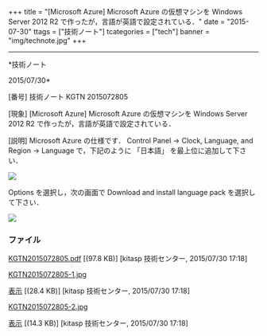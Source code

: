 ﻿+++
title = "[Microsoft Azure] Microsoft Azure の仮想マシンを Windows Server 2012 R2 で作ったが，言語が英語で設定されている．"
date = "2015-07-30"
ttags = ["技術ノート"]
tcategories = ["tech"]
banner = "img/technote.jpg"
+++

-----------------------------------------------------------------------------------------------------------------------------

*技術ノート

2015/07/30*


[番号]
技術ノート KGTN 2015072805

[現象]
[Microsoft Azure] Microsoft Azure の仮想マシンを Windows Server 2012
R2 で作ったが，言語が英語で設定されている．

[説明]
Microsoft Azure の仕様です． Control Panel → Clock, Language, and Region
→ Language で，下記のように 「日本語」 を最上位に追加して下さい．

![](http://techreport.kitasp.net/attachments/download/2171/KGTN2015072805-1.jpg)

Options を選択し，次の画面で Download and install language pack
を選択して下さい．

![](http://techreport.kitasp.net/attachments/download/2172/KGTN2015072805-2.jpg)


### ファイル

 
 


[KGTN2015072805.pdf](http://techreport.kitasp.net/attachments/download/2170/KGTN2015072805.pdf)
 [(97.8 KB)] [kitasp 技術センター, 2015/07/30
17:18]

[KGTN2015072805-1.jpg](http://techreport.kitasp.net/attachments/download/2171/KGTN2015072805-1.jpg)

[表示](http://techreport.kitasp.net/attachments/2171/KGTN2015072805-1.jpg "表示")
 [(28.4 KB)] [kitasp 技術センター, 2015/07/30
17:18]

[KGTN2015072805-2.jpg](http://techreport.kitasp.net/attachments/download/2172/KGTN2015072805-2.jpg)

[表示](http://techreport.kitasp.net/attachments/2172/KGTN2015072805-2.jpg "表示")
 [(14.3 KB)] [kitasp 技術センター, 2015/07/30
17:18]


 


 

